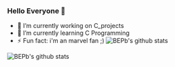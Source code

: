 ### Hello Everyone 👋


- 🔭 I’m currently working on C_projects
- 🌱 I’m currently learning C Programming
- ⚡ Fun fact: i'm an marvel fan ;) 
![BEPb's github stats](https://github-readme-stats.vercel.app/api?username=KD-ayoub&&show_icons=true&title_color=ffffff&icon_color=bb2acf&text_color=daf7dc&bg_color=151515)

![BEPb's github stats](https://github-readme-stats.vercel.app/api/top-langs/?username=KD-ayoub&theme=radical&layout=compact)

